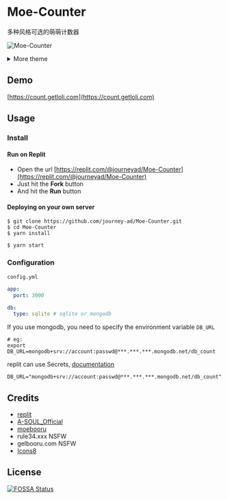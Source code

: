 # Moe-Counter

多种风格可选的萌萌计数器

![Moe-Counter](https://count.littlebell.top/get/@demo)

<details>
<summary>More theme</summary>

##### asoul
![asoul](https://count.getloli.com/get/@demo?theme=asoul)

##### moebooru
![moebooru](https://count.getloli.com/get/@demo?theme=moebooru)

##### rule34
![Rule34](https://count.getloli.com/get/@demo?theme=rule34)

##### gelbooru
![Gelbooru](https://count.getloli.com/get/@demo?theme=gelbooru)</details>

## Demo
[https://count.getloli.com](https://count.getloli.com)

## Usage

### Install

#### Run on Replit

- Open the url [https://replit.com/@journeyad/Moe-Counter](https://replit.com/@journeyad/Moe-Counter)
- Just hit the **Fork** button
- And hit the **Run** button

#### Deploying on your own server

```shell
$ git clone https://github.com/journey-ad/Moe-Counter.git
$ cd Moe-Counter
$ yarn install

$ yarn start
```

### Configuration

`config.yml`

```yaml
app:
  port: 3000

db:
  type: sqlite # sqlite or mongodb
```

If you use mongodb, you need to specify the environment variable `DB_URL`

```shell
# eg:
export DB_URL=mongodb+srv://account:passwd@***.***.***.mongodb.net/db_count
```

replit can use Secrets, [documentation](https://docs.replit.com/programming-ide/storing-sensitive-information-environment-variables)

```
DB_URL="mongodb+srv://account:passwd@***.***.***.mongodb.net/db_count"
```

## Credits

*   [replit](https://replit.com/)
*   [A-SOUL_Official](https://space.bilibili.com/703007996)
*   [moebooru](https://github.com/moebooru/moebooru)
*   rule34.xxx NSFW
*   gelbooru.com NSFW
*   [Icons8](https://icons8.com/icons/set/star)

## License

[![FOSSA Status](https://app.fossa.com/api/projects/git%2Bgithub.com%2Fjourney-ad%2FMoe-Counter.svg?type=large)](https://app.fossa.com/projects/git%2Bgithub.com%2Fjourney-ad%2FMoe-Counter?ref=badge_large)
